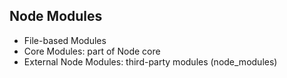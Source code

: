 ## **Node Modules**

* File-based Modules
* Core Modules: part of Node core
* External Node Modules: third-party modules (node_modules)

